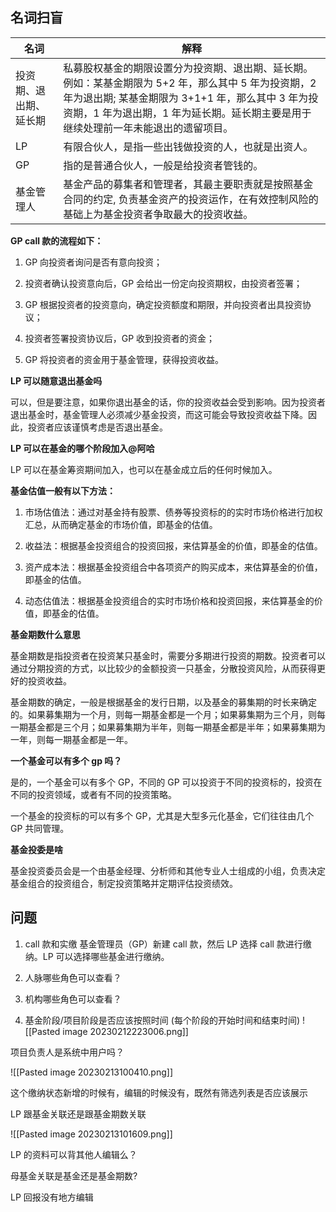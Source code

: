 ## 名词扫盲

| 名词                   | 解释                                                                                                                                                                                                                                           |
| ---------------------- | ---------------------------------------------------------------------------------------------------------------------------------------------------------------------------------------------------------------------------------------------- |
| 投资期、退出期、延长期 | 私募股权基金的期限设置分为投资期、退出期、延长期。例如：某基金期限为 5+2 年，那么其中 5 年为投资期，2 年为退出期; 某基金期限为 3+1+1 年，那么其中 3 年为投资期，1 年为退出期，1 年为延长期。延长期主要是用于继续处理前一年未能退出的遗留项目。 |
| LP                     |     有限合伙人，是指一些出钱做投资的人，也就是出资人。                                                                                                                                                                                                                                          |
| GP                     |     指的是普通合伙人，一般是给投资者管钱的。                                                                                                                                                                                                                                         |
| 基金管理人                       |     基金产品的募集者和管理者，其最主要职责就是按照基金合同的约定, 负责基金资产的投资运作，在有效控制风险的基础上为基金投资者争取最大的投资收益。                                                                                                                                                                                                                                           |


**GP call 款的流程如下：**

1. GP 向投资者询问是否有意向投资；

2. 投资者确认投资意向后，GP 会给出一份定向投资期权，由投资者签署；

3. GP 根据投资者的投资意向，确定投资额度和期限，并向投资者出具投资协议；

4. 投资者签署投资协议后，GP 收到投资者的资金；

5. GP 将投资者的资金用于基金管理，获得投资收益。

**LP 可以随意退出基金吗**

可以，但是要注意，如果你退出基金的话，你的投资收益会受到影响。因为投资者退出基金时，基金管理人必须减少基金投资，而这可能会导致投资收益下降。因此，投资者应该谨慎考虑是否退出基金。

**LP 可以在基金的哪个阶段加入@阿哈**

LP 可以在基金筹资期间加入，也可以在基金成立后的任何时候加入。

**基金估值一般有以下方法：**

1. 市场估值法：通过对基金持有股票、债券等投资标的的实时市场价格进行加权汇总，从而确定基金的市场价值，即基金的估值。

2. 收益法：根据基金投资组合的投资回报，来估算基金的价值，即基金的估值。

3. 资产成本法：根据基金投资组合中各项资产的购买成本，来估算基金的价值，即基金的估值。

4. 动态估值法：根据基金投资组合的实时市场价格和投资回报，来估算基金的价值，即基金的估值。

**基金期数什么意思**

基金期数是指投资者在投资某只基金时，需要分多期进行投资的期数。投资者可以通过分期投资的方式，以比较少的金额投资一只基金，分散投资风险，从而获得更好的投资收益。

基金期数的确定，一般是根据基金的发行日期，以及基金的募集期的时长来确定的。如果募集期为一个月，则每一期基金都是一个月；如果募集期为三个月，则每一期基金都是三个月；如果募集期为半年，则每一期基金都是半年；如果募集期为一年，则每一期基金都是一年。

**一个基金可以有多个 gp 吗？**

是的，一个基金可以有多个 GP，不同的 GP 可以投资于不同的投资标的，投资在不同的投资领域，或者有不同的投资策略。

一个基金的投资标的可以有多个 GP，尤其是大型多元化基金，它们往往由几个 GP 共同管理。

**基金投委是啥**

基金投资委员会是一个由基金经理、分析师和其他专业人士组成的小组，负责决定基金组合的投资组合，制定投资策略并定期评估投资绩效。



## 问题

1. call 款和实缴
基金管理员（GP）新建 call 款，然后 LP 选择 call 款进行缴纳。LP 可以选择哪些基金进行缴纳。

2. 人脉哪些角色可以查看？
3. 机构哪些角色可以查看？
4. 基金阶段/项目阶段是否应该按照时间 (每个阶段的开始时间和结束时间) 
![[Pasted image 20230212223006.png]]

项目负责人是系统中用户吗？

![[Pasted image 20230213100410.png]]

这个缴纳状态新增的时候有，编辑的时候没有，既然有筛选列表是否应该展示

LP 跟基金关联还是跟基金期数关联


![[Pasted image 20230213101609.png]]

LP 的资料可以背其他人编辑么？

母基金关联是基金还是基金期数?

LP 回报没有地方编辑